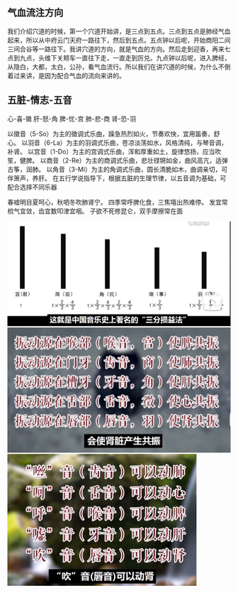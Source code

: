 ## 气血流注方向
我们介绍穴道的时候，第一个穴道开始讲，是三点到五点。三点到五点是肺经气血起来，所以从中府云门天府一路往下，然后到五点。五点钟以后呢，开始商阳二间三间合谷等一路往下。我讲穴道的方向，就是气血的方向。然后走到迎香，再来七点到九点，头维下关颊车一直往下走，一直走到厉兑。九点钟以后呢，进入脾经，从隐白，大都，太白，公孙，看气血流行。所以我们在讲穴道的时候，为什么不倒着过来讲，是因为配合气血的流向来讲的。

## 五脏-情志-五音
心-喜-徽
肝-怒-角
脾-忧-宫
肺-悲-商
肾-恐-羽

以徵音（5-So）为主的徵调式乐曲，躁急热烈如火，节奏欢快，宜用笛奏，舒心。
以羽音（6-La）为主的羽调式乐曲，苍凉淡荡如水，风格清纯，与琴音调，补肾。
以宫音（1-Do）为主的宫调式乐曲，浑和厚重如土，旋律悠扬，应当吹笙，健脾。
以商音（2-Re）为主的商调式乐曲，悲壮铿锵如金，曲风高亢，适弹古筝，润肺。
以角音（3-Mi）为主的角调式乐曲，圆长清脆如木，曲调亲切，可伴箫声，养肝。
在五行学说指导下，根据五脏的生理节律，以五音调为基础，可配合选择不同乐器

春嘘明目夏呵心，秋呬冬吹肺肾宁。
四季常呼脾化食，三焦嘻出热难停。
发宜常梳气宜敛，齿宜数叩津宜咽。
子欲不死修昆仑，双手摩擦常在面

<img src="./三分损益法.png">

<img src="./共振.png">

<img src="./共振之音.png">
